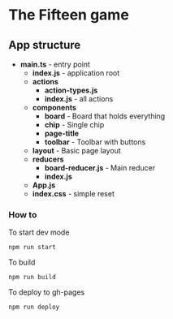 # The Fifteen game

## App structure

- **main.ts** - entry point
    - **index.js** - application root
    - **actions**
        - **action-types.js**
        - **index.js** - all actions
    - **components**
        - **board** - Board that holds everything
        - **chip** - Single chip
        - **page-title**
        - **toolbar** - Toolbar with buttons
    - **layout** - Basic page layout
    - **reducers**
        - **board-reducer.js** - Main reducer
        - **index.js**
    - **App.js**
    - **index.css** - simple reset

### How to

To start dev mode
```
npm run start
```
To build
```
npm run build
```
To deploy to gh-pages
```
npm run deploy
```